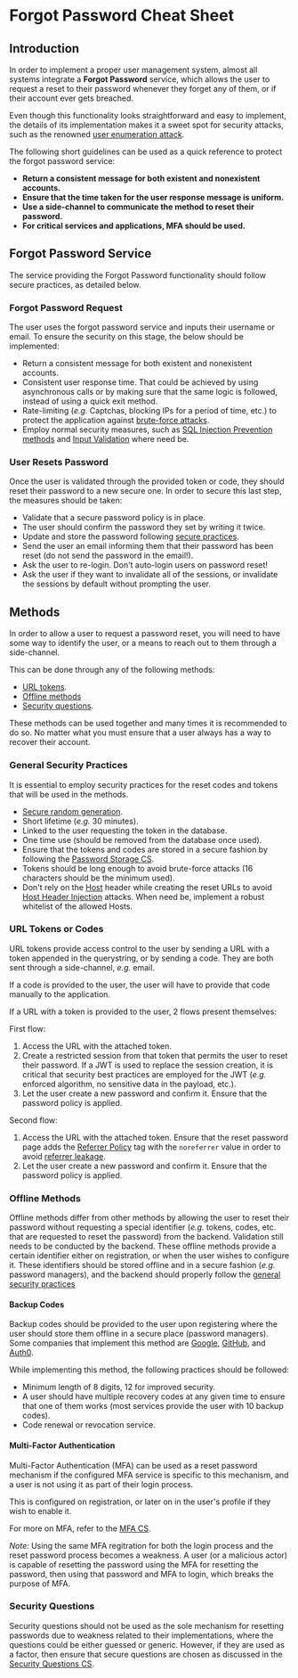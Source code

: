 # Forgot Password Cheat Sheet

## Introduction

In order to implement a proper user management system, almost all systems integrate a **Forgot Password** service, which allows the user to request a reset to their password whenever they forget any of them, or if their account ever gets breached.

Even though this functionality looks straightforward and easy to implement, the details of its implementation makes it a sweet spot for security attacks, such as the renowned [user enumeration attack](https://owasp.org/www-project-web-security-testing-guide/stable/4-Web_Application_Security_Testing/03-Identity_Management_Testing/04-Testing_for_Account_Enumeration_and_Guessable_User_Account.html).

The following short guidelines can be used as a quick reference to protect the forgot password service:

- **Return a consistent message for both existent and nonexistent accounts.**
- **Ensure that the time taken for the user response message is uniform.**
- **Use a side-channel to communicate the method to reset their password.**
- **For critical services and applications, MFA should be used.**

## Forgot Password Service

The service providing the Forgot Password functionality should follow secure practices, as detailed below.

### Forgot Password Request

The user uses the forgot password service and inputs their username or email. To ensure the security on this stage, the below should be implemented:

- Return a consistent message for both existent and nonexistent accounts.
- Consistent user response time. That could be achieved by using asynchronous calls or by making sure that the same logic is followed, instead of using a quick exit method.
- Rate-limiting (*e.g.* Captchas, blocking IPs for a period of time, etc.) to protect the application against [brute-force attacks](https://en.wikipedia.org/wiki/Brute-force_attack).
- Employ normal security measures, such as [SQL Injection Prevention methods](SQL_Injection_Prevention_Cheat_Sheet.md) and [Input Validation](Input_Validation_Cheat_Sheet.md) where need be.

### User Resets Password

Once the user is validated through the provided token or code, they should reset their password to a new secure one. In order to secure this last step, the measures should be taken:

- Validate that a secure password policy is in place.
- The user should confirm the password they set by writing it twice.
- Update and store the password following [secure practices](Password_Storage_Cheat_Sheet.md).
- Send the user an email informing them that their password has been reset (do not send the password in the email!).
- Ask the user to re-login. Don't auto-login users on password reset!
- Ask the user if they want to invalidate all of the sessions, or invalidate the sessions by default without prompting the user.

## Methods

In order to allow a user to request a password reset, you will need to have some way to identify the user, or a means to reach out to them through a side-channel.

This can be done through any of the following methods:

- [URL tokens](#url-tokens-or-codes).
- [Offline methods](#offline-methods)
- [Security questions](#security-questions).

These methods can be used together and many times it is recommended to do so. No matter what you must ensure that a user always has a way to recover their account.

### General Security Practices

It is essential to employ security practices for the reset codes and tokens that will be used in the methods.

- [Secure random generation](Cryptographic_Storage_Cheat_Sheet.md#secure-random-number-generation).
- Short lifetime (*e.g.* 30 minutes).
- Linked to the user requesting the token in the database.
- One time use (should be removed from the database once used).
- Ensure that the tokens and codes are stored in a secure fashion by following the [Password Storage CS](Password_Storage_Cheat_Sheet.md).
- Tokens should be long enough to avoid brute-force attacks (16 characters should be the minimum used).
- Don't rely on the [Host](https://developer.mozilla.org/en-US/docs/Web/HTTP/Headers/Host) header while creating the reset URLs to avoid [Host Header Injection](https://owasp.org/www-project-web-security-testing-guide/stable/4-Web_Application_Security_Testing/07-Input_Validation_Testing/17-Testing_for_Host_Header_Injection) attacks. When need be, implement a robust whitelist of the allowed Hosts.

### URL Tokens or Codes

URL tokens provide access control to the user by sending a URL with a token appended in the querystring, or by sending a code. They are both sent through a side-channel, *e.g.* email.

If a code is provided to the user, the user will have to provide that code manually to the application.

If a URL with a token is provided to the user, 2 flows present themselves:

First flow:

1. Access the URL with the attached token.
2. Create a restricted session from that token that permits the user to reset their password. If a JWT is used to replace the session creation, it is critical that security best practices are employed for the JWT (*e.g.* enforced algorithm, no sensitive data in the payload, etc.).
3. Let the user create a new password and confirm it. Ensure that the password policy is applied.

Second flow:

1. Access the URL with the attached token. Ensure that the reset password page adds the [Referrer Policy](https://developer.mozilla.org/en-US/docs/Web/HTTP/Headers/Referrer-Policy) tag with the `noreferrer` value in order to avoid [referrer leakage](https://portswigger.net/kb/issues/00500400_cross-domain-referer-leakage).
2. Let the user create a new password and confirm it. Ensure that the password policy is applied.

### Offline Methods

Offline methods differ from other methods by allowing the user to reset their password without requesting a special identifier (*e.g.* tokens, codes, etc. that are requested to reset the password) from the backend. Validation still needs to be conducted by the backend. These offline methods provide a certain identifier either on registration, or when the user wishes to configure it. These identifiers should be stored offline and in a secure fashion (*e.g.* password managers), and the backend should properly follow the [general security practices](#general-security-practices)

#### Backup Codes

Backup codes should be provided to the user upon registering where the user should store them offline in a secure place (password managers). Some companies that implement this method are [Google](https://support.google.com/accounts/answer/1187538), [GitHub](https://help.github.com/en/github/authenticating-to-github/recovering-your-account-if-you-lose-your-2fa-credentials), and [Auth0](https://auth0.com/docs/mfa/guides/reset-user-mfa#recovery-codes).

While implementing this method, the following practices should be followed:

- Minimum length of 8 digits, 12 for improved security.
- A user should have multiple recovery codes at any given time to ensure that one of them works (most services provide the user with 10 backup codes).
- Code renewal or revocation service.

#### Multi-Factor Authentication

Multi-Factor Authentication (MFA) can be used as a reset password mechanism if the configured MFA service is specific to this mechanism, and a user is not using it as part of their login process.

This is configured on registration, or later on in the user's profile if they wish to enable it.

For more on MFA, refer to the [MFA CS](Multifactor_Authentication_Cheat_Sheet.md).

*Note:* Using the same MFA regitration for both the login process and the reset password process becomes a weakness. A user (or a malicious actor) is capable of resetting the password using the MFA for resetting the password, then using that password and MFA to login, which breaks the purpose of MFA.

### Security Questions

Security questions should not be used as the sole mechanism for resetting passwords due to weakness related to their implementations, where the questions could be either guessed or generic. However, if they are used as a factor, then ensure that secure questions are chosen as discussed in the [Security Questions CS](Choosing_and_Using_Security_Questions_Cheat_Sheet.md).
